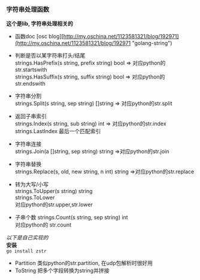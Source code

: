 ### 字符串处理函数 ###
**这个是lib, 字符串处理相关的**  

- 函数doc [osc blog][http://my.oschina.net/1123581321/blog/192971](http://my.oschina.net/1123581321/blog/192971 "golang-string")  

- 判断是否以某字符串打头/结尾  
strings.HasPrefix(s string, prefix string) bool => 对应python的str.startswith   
strings.HasSuffix(s string, suffix string) bool => 对应python的str.endswith

- 字符串分割  
strings.Split(s string, sep string) []string => 对应python的str.split

- 返回子串索引  
strings.Index(s string, sub string) int => 对应python的str.index  
strings.LastIndex 最后一个匹配索引

- 字符串连接  
strings.Join(a []string, sep string) string =>对应python的str.join

- 字符串替换  
strings.Replace(s, old, new string, n int) string =>对应python的str.replace

- 转为大写/小写  
strings.ToUpper(s string) string  
strings.ToLower  
对应python的str.upper,str.lower
- 子串个数
strings.Count(s string, sep string) int  
对应python的 str.count

*以下是自己实现的*  
**安装**  
`go install zstr`  

- Partition  类似python的str.partition, 在udp包解析时很好用
- ToString   把多个字段转换为string并拼接